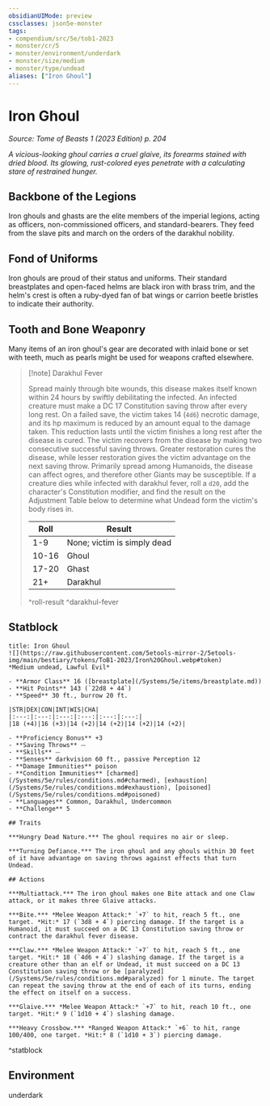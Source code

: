 ```yaml
---
obsidianUIMode: preview
cssclasses: json5e-monster
tags:
- compendium/src/5e/tob1-2023
- monster/cr/5
- monster/environment/underdark
- monster/size/medium
- monster/type/undead
aliases: ["Iron Ghoul"]
---
```

# Iron Ghoul
*Source: Tome of Beasts 1 (2023 Edition) p. 204*  

*A vicious-looking ghoul carries a cruel glaive, its forearms stained with dried blood. Its glowing, rust-colored eyes penetrate with a calculating stare of restrained hunger.*

## Backbone of the Legions

Iron ghouls and ghasts are the elite members of the imperial legions, acting as officers, non-commissioned officers, and standard-bearers. They feed from the slave pits and march on the orders of the darakhul nobility.

## Fond of Uniforms

Iron ghouls are proud of their status and uniforms. Their standard breastplates and open-faced helms are black iron with brass trim, and the helm's crest is often a ruby-dyed fan of bat wings or carrion beetle bristles to indicate their authority.

## Tooth and Bone Weaponry

Many items of an iron ghoul's gear are decorated with inlaid bone or set with teeth, much as pearls might be used for weapons crafted elsewhere.

> [!note] Darakhul Fever
> 
> Spread mainly through bite wounds, this disease makes itself known within 24 hours by swiftly debilitating the infected. An infected creature must make a DC 17 Constitution saving throw after every long rest. On a failed save, the victim takes 14 (`4d6`) necrotic damage, and its hp maximum is reduced by an amount equal to the damage taken. This reduction lasts until the victim finishes a long rest after the disease is cured. The victim recovers from the disease by making two consecutive successful saving throws. Greater restoration cures the disease, while lesser restoration gives the victim advantage on the next saving throw. Primarily spread among Humanoids, the disease can affect ogres, and therefore other Giants may be susceptible. If a creature dies while infected with darakhul fever, roll a `d20`, add the character's Constitution modifier, and find the result on the Adjustment Table below to determine what Undead form the victim's body rises in.
> 
> | Roll | Result |
> |------|--------|
> | 1-9 | None; victim is simply dead |
> | 10-16 | Ghoul |
> | 17-20 | Ghast |
> | 21+ | Darakhul |
> ^roll-result
^darakhul-fever

## Statblock

```ad-statblock
title: Iron Ghoul
![](https://raw.githubusercontent.com/5etools-mirror-2/5etools-img/main/bestiary/tokens/ToB1-2023/Iron%20Ghoul.webp#token)
*Medium undead, Lawful Evil*

- **Armor Class** 16 ([breastplate](/Systems/5e/items/breastplate.md))
- **Hit Points** 143 (`22d8 + 44`)
- **Speed** 30 ft., burrow 20 ft.

|STR|DEX|CON|INT|WIS|CHA|
|:---:|:---:|:---:|:---:|:---:|:---:|
|18 (+4)|16 (+3)|14 (+2)|14 (+2)|14 (+2)|14 (+2)|

- **Proficiency Bonus** +3
- **Saving Throws** ⏤
- **Skills** ⏤
- **Senses** darkvision 60 ft., passive Perception 12
- **Damage Immunities** poison
- **Condition Immunities** [charmed](/Systems/5e/rules/conditions.md#charmed), [exhaustion](/Systems/5e/rules/conditions.md#exhaustion), [poisoned](/Systems/5e/rules/conditions.md#poisoned)
- **Languages** Common, Darakhul, Undercommon
- **Challenge** 5

## Traits

***Hungry Dead Nature.*** The ghoul requires no air or sleep.

***Turning Defiance.*** The iron ghoul and any ghouls within 30 feet of it have advantage on saving throws against effects that turn Undead.

## Actions

***Multiattack.*** The iron ghoul makes one Bite attack and one Claw attack, or it makes three Glaive attacks.

***Bite.*** *Melee Weapon Attack:* `+7` to hit, reach 5 ft., one target. *Hit:* 17 (`3d8 + 4`) piercing damage. If the target is a Humanoid, it must succeed on a DC 13 Constitution saving throw or contract the darakhul fever disease.

***Claw.*** *Melee Weapon Attack:* `+7` to hit, reach 5 ft., one target. *Hit:* 18 (`4d6 + 4`) slashing damage. If the target is a creature other than an elf or Undead, it must succeed on a DC 13 Constitution saving throw or be [paralyzed](/Systems/5e/rules/conditions.md#paralyzed) for 1 minute. The target can repeat the saving throw at the end of each of its turns, ending the effect on itself on a success.

***Glaive.*** *Melee Weapon Attack:* `+7` to hit, reach 10 ft., one target. *Hit:* 9 (`1d10 + 4`) slashing damage.

***Heavy Crossbow.*** *Ranged Weapon Attack:* `+6` to hit, range 100/400, one target. *Hit:* 8 (`1d10 + 3`) piercing damage.
```
^statblock

## Environment

underdark